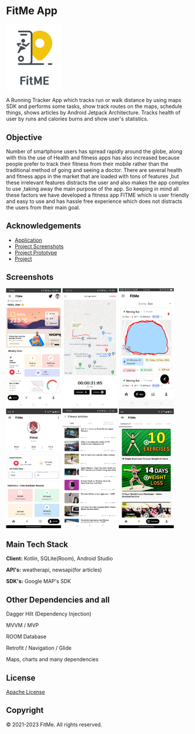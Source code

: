 # FitMe App 

<img src="app/src/main/res/drawable/fitme_readme_icon.png" width="150">

A Running Tracker App which tracks run or walk distance by using maps SDK and performs some tasks, show track routes on the maps, schedule things, shows articles by Android Jetpack Architecture. Tracks health of user by runs and calories burns and show user's statistics. 

## Objective

Number of smartphone users has spread rapidly around the globe, along with this the use of Health and fitness apps has also increased because people prefer to track their fitness from their mobile rather than the traditional method of going and seeing a doctor. 
There are several health and fitness apps in the market that are loaded with tons of features ,but these irrelevant features distracts the user and also makes the app complex to use ,taking away the main purpose of the app.
So keeping in mind all these factors we have developed a fitness app FITME which is user friendly and easy to use and has hassle free experience which does not distracts the users from their main goal.

## Acknowledgements

 - [Application](https://drive.google.com/file/d/1KeNVtiPkQBksGxHU_zHJmk3GxTdNlJGa/view?usp=share_link)
 - [Project Screenshots](https://drive.google.com/drive/folders/1ux5hInwdHCKFBLXxt1ALX_d8Nsd6Sswo?usp=share_link)
 - [Project Prototype](https://drive.google.com/file/d/1v39jWIhYB0mf8neDXWUhti9UclUm3Hvc/view?usp=sharing)
 - [Project](https://drive.google.com/drive/folders/1tmUjJbfLZajQUwAkBN9LgoJldlOtbSmC?usp=share_link)
 
## Screenshots

<p float="left">
<img src="app/src/main/res/drawable/screenshot_001.jpg" width="150">
<img src="app/src/main/res/drawable/screenshot_003.png" width="150">
<img src="app/src/main/res/drawable/screenshot_002.png" width="150">
<img src="app/src/main/res/drawable/screenshot_004.png" width="150">
<img src="app/src/main/res/drawable/screenshot_005.jpg" width="150">
<img src="app/src/main/res/drawable/screenshot_006.png" width="150">
</p>
 
## Main Tech Stack

**Client:** Kotlin, SQLite(Room), Android Studio

**API's:** weatherapi, newsapi(for articles)

**SDK's:** Google MAP's SDK

## Other Dependencies and all

Dagger Hilt (Dependency Injection)

MVVM / MVP

ROOM Database

Retrofit / Navigation / Glide

Maps, charts and many dependencies
## License

[Apache License](https://github.com/thisisvd/FitMe-App/blob/master/LICENSE)


## Copyright

© 2021-2023 FitMe. All rights reserved.
